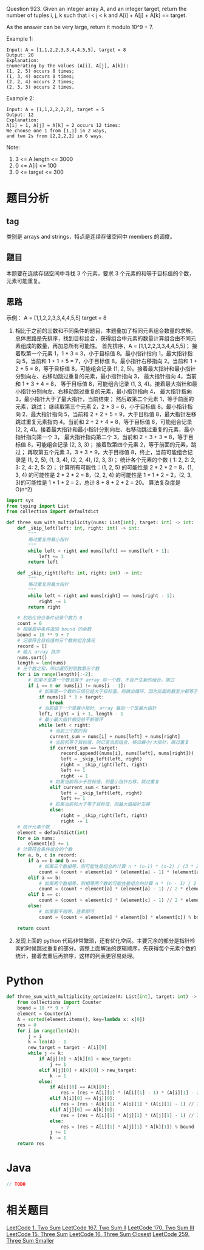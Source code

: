 Question 923.
Given an integer array A, and an integer target, return the number of tuples i, j, k  such that i < j < k and A[i] + A[j] + A[k] == target.

As the answer can be very large, return it modulo 10^9 + 7.

Example 1:
```
Input: A = [1,1,2,2,3,3,4,4,5,5], target = 8
Output: 20
Explanation: 
Enumerating by the values (A[i], A[j], A[k]):
(1, 2, 5) occurs 8 times;
(1, 3, 4) occurs 8 times;
(2, 2, 4) occurs 2 times;
(2, 3, 3) occurs 2 times.
```
Example 2:
```
Input: A = [1,1,2,2,2,2], target = 5
Output: 12
Explanation: 
A[i] = 1, A[j] = A[k] = 2 occurs 12 times:
We choose one 1 from [1,1] in 2 ways,
and two 2s from [2,2,2,2] in 6 ways.
```

Note:
1. 3 <= A.length <= 3000
2. 0 <= A[i] <= 100
3. 0 <= target <= 300

# 题目分析
## tag
类别是 arrays and strings，特点是连续存储空间中 members 的调度。
## 题目
本题要在连续存储空间中寻找 3 个元素，要求 3 个元素的和等于目标值的个数，元素可能重复。
## 思路
示例：
A = [1,1,2,2,3,3,4,4,5,5]
target = 8
1. 相比于之前的三数和不同条件的题目，本题叠加了相同元素组合数量的求解。总体思路是先排序，找到目标组合，获得组合中元素的数量计算组合由不同元素组成的数量，再加总所有可能性。
首先排序，A = [1,1,2,2,3,3,4,4,5,5]；
接着取第一个元素 1，1 * 3 = 3，小于目标值 8。最小指针指向 1，最大指针指向 5，当前和 1 + 1 + 5 = 7，小于目标值 8，最小指针右移指向 2。当前和 1 + 2 + 5 = 8，等于目标值 8，可能组合记录 (1, 2, 5)。接着最大指针和最小指针分别向左、右移动跳过重复的元素，最小指针指向 3， 最大指针指向 4，当前和 1 + 3 + 4 = 8， 等于目标值 8，可能组合记录 (1, 3, 4)。接着最大指针和最小指针分别向左、右移动跳过重复的元素，最小指针指向 4， 最大指针指向 3，最小指针大于了最大指针，当前结束；
然后取第二个元素 1，等于前面的元素，跳过；
继续取第三个元素 2，2 * 3 = 6，小于目标值 8。最小指针指向 2，最大指针指向 5，当前和 2 + 2 + 5 = 9，大于目标值 8，最大指针左移跳过重复元素指向 4。当前和 2 + 2 + 4 = 8，等于目标值 8，可能组合记录 (2, 2, 4)。接着最大指针和最小指针分别向左、右移动跳过重复的元素，最小指针指向第一个 3， 最大指针指向第二个 3，当前和 2 + 3 + 3 = 8，等于目标值 8，可能组合记录 (2, 3, 3)；
接着取第四个元素 2，等于前面的元素，跳过；
再取第五个元素 3，3 * 3 = 9，大于目标值 8，终止，当前可能组合记录是 (1, 2, 5), (1, 3, 4), (2, 2, 4), (2, 3, 3)；
统计各个元素的个数 { 1: 2, 2: 2, 3: 2, 4: 2, 5: 2}；
计算所有可能性：(1, 2, 5) 的可能性是 2 * 2 * 2 = 8，(1, 3, 4) 的可能性是 2 * 2 * 2 = 8，(2, 2, 4) 的可能性是 1 * 1 * 2 = 2，(2, 3, 3)的可能性是 1 * 1 * 2 = 2，总计 8 + 8 + 2 + 2 = 20。
算法复杂度是 O(n^2)

```python
import sys
from typing import List
from collection import defaultdict

def three_sum_with_multiplicity(nums: List[int], target: int) -> int:
    def _skip_left(left: int, right: int) -> int:
        """
        略过重复的最小指针
        """
        while left < right and nums[left] == nums[left + 1]:
            left += 1
        return left

    def _skip_right(left: int, right: int) -> int:
        """
        略过重复的最大指针
        """
        while left < right and nums[right] == nums[right - 1]:
            right -= 1
        return right

    # 初始化符合条件记录个数为 0
    count = 0
    # 根据题中条件返回 bound 的余数
    bound = 10 ** 9 + 7
    # 记录符合目标值的三个数的组合情况
    record = []
    # 输入 array 排序
    nums.sort()
    length = len(nums)
    # 三个数之和，所以遍历到倒数第三个数
    for i in range(length)[:-2]:
        # 如果不是第一个数且等于 array 前一个数，不会产生新的组合，跳过
        if i == 0 or nums[i] != nums[i - 1]:
            # 如果第一个数的三倍已经大于目标值，则跳出循环，因为后面的数至少都等于第一个数
            if nums[i] * 3 > target:
                break
            # 当前值下一个是最小指针, array 最后一个是最大指针
            left, right = i + 1, length - 1
            # 最小最大指针相交前不断循环
            while left < right:
                # 当前三个数的和
                current_sum = nums[i] + nums[left] + nums[right]
                # 当前和等于目标值，则记录当前组合，移动最小/大指针，跳过重复
                if current_sum == target:
                    record.append((nums[i], nums[left], nums[right]))
                    left = _skip_left(left, right)
                    right = _skip_right(left, right)
                    left += 1
                    right -= 1
                # 如果当前和小于目标值，则最小指针右移，跳过重复
                elif current_sum < target:
                    left = _skip_left(left, right)
                    left += 1
                # 如果当前和大于等于目标值，则最大值指针左移
                else:
                    right = _skip_right(left, right)
                    right -= 1
    # 统计元素个数
    element = defaultdict(int)
    for e in nums:
        element[e] += 1
    # 计算符合条件组合的个数
    for a, b, c in record:
        if a == b and b == c:
            # 如果三个数相等，则可能性是组合的计算 n * (n-1) * (n-2) / (3 * 2)
            count = (count + element[a] * (element[a] - 1) * (element[a] - 2) // 6) % bound
        elif a == b:
            # 如果两个数相等，则相等两个数的可能性是组合的计算 n * (n - 1) / 2
            count = (count + element[a] * (element[a] - 1) // 2 * element[c]) % bound
        elif b == c:
            count = (count + element[c] * (element[c] - 1) // 2 * element[a]) % bound
        else:
            # 如果都不相等，连乘即可
            count = (count + element[a] * element[b] * element[c]) % bound

    return count
```
2. 发现上面的 python 代码非常繁琐，还有优化空间。主要冗余的部分是指针检索的时候跳过重复的部分。调整上面解法的逻辑顺序，先获得每个元素个数的统计，接着去重后再排序，这样的列表更容易处理。

# Python
```python
def three_sum_with_multiplicity_optimize(A: List[int], target: int) -> int:
    from collections import Counter
    bound = 10 ** 9 + 7
    element = Counter(A)
    A = sorted(element.items(), key=lambda x: x[0])
    res = 0
    for i in range(len(A)):
        j = i
        k = len(A) - 1
        new_target = target - A[i][0]
        while j <= k:
            if A[j][0] + A[k][0] < new_target:
                j += 1
            elif A[j][0] + A[k][0] > new_target:
                k -= 1
            else:
                if A[i][0] == A[k][0]:
                    res = (res + A[i][1] * (A[i][1] - 1) * (A[i][1] - 2) // 6) % bound
                elif A[i][0] == A[j][0]:
                    res = (res + A[k][1] * A[i][1] * (A[i][1] - 1) // 2) % bound
                elif A[j][0] == A[k][0]:
                    res = (res + A[i][1] * A[j][1] * (A[j][1] - 1) // 2) % bound
                else:
                    res = (res + A[i][1] * A[j][1] * A[k][1]) % bound
                j += 1
                k -= 1
    return res
```

# Java
```java
// TODO
```

# 相关题目
[LeetCode 1. Two Sum](https://www.jianshu.com/p/b95a3886a026)
[LeetCode 167. Two Sum II](https://www.jianshu.com/p/283fea3b05de)
[LeetCode 170. Two Sum III](https://www.jianshu.com/p/0dcc73159e59)
[LeetCode 15. Three Sum](https://www.jianshu.com/p/96028e4dd8b6)
[LeetCode 16. Three Sum Closest](https://www.jianshu.com/p/fa288d632ca4)
[LeetCode 259. Three Sum Smaller](https://www.jianshu.com/p/9296ce65b9cb)